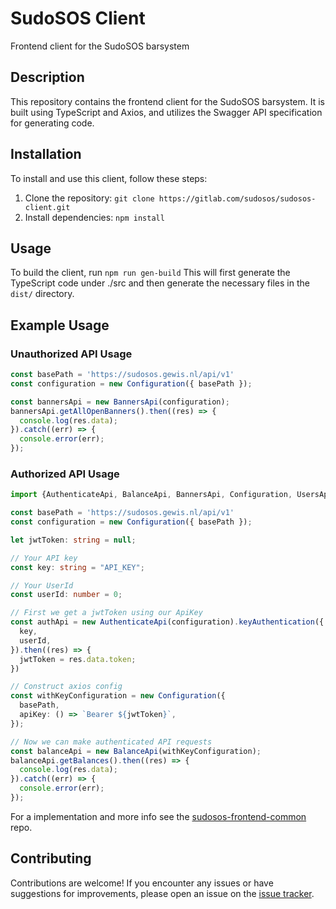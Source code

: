 # SudoSOS Client
Frontend client for the SudoSOS barsystem

## Description
This repository contains the frontend client for the SudoSOS barsystem. It is built using TypeScript and Axios, and utilizes the Swagger API specification for generating code.

## Installation
To install and use this client, follow these steps:
1. Clone the repository: `git clone https://gitlab.com/sudosos/sudosos-client.git`
2. Install dependencies: `npm install`

## Usage
To build the client, run `npm run gen-build`
This will first generate the TypeScript code under ./src and then generate the necessary files in the `dist/` directory.

## Example Usage

### Unauthorized API Usage
```typescript
const basePath = 'https://sudosos.gewis.nl/api/v1'
const configuration = new Configuration({ basePath });

const bannersApi = new BannersApi(configuration);
bannersApi.getAllOpenBanners().then((res) => {
  console.log(res.data);
}).catch((err) => {
  console.error(err);
});
```

### Authorized API Usage
```typescript
import {AuthenticateApi, BalanceApi, BannersApi, Configuration, UsersApi} from "@sudosos/sudosos-client";

const basePath = 'https://sudosos.gewis.nl/api/v1'
const configuration = new Configuration({ basePath });

let jwtToken: string = null;

// Your API key
const key: string = "API_KEY";

// Your UserId
const userId: number = 0;

// First we get a jwtToken using our ApiKey
const authApi = new AuthenticateApi(configuration).keyAuthentication({
  key,
  userId,
}).then((res) => {
  jwtToken = res.data.token;
})

// Construct axios config
const withKeyConfiguration = new Configuration({
  basePath,
  apiKey: () => `Bearer ${jwtToken}`,
});

// Now we can make authenticated API requests
const balanceApi = new BalanceApi(withKeyConfiguration);
balanceApi.getBalances().then((res) => {
  console.log(res.data);
}).catch((err) => {
  console.error(err);
});
```
For a implementation and more info see the [sudosos-frontend-common](https://github.com/GEWIS/sudosos-frontend-common#README) repo.

## Contributing
Contributions are welcome! If you encounter any issues or have suggestions for improvements, please open an issue on the [issue tracker](https://gitlab.com/sudosos/sudosos-client/issues).
